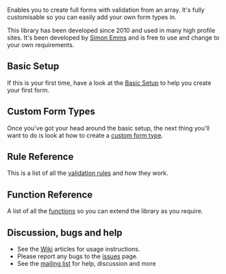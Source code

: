 Enables you to create full forms with validation from an array.  It's fully customisable so you can easily add your own form types in.

This library has been developed since 2010 and used in many high profile sites. It's been developed by [Simon Emms](http://simonemms.com) and is free to use and change to your own requirements.

## Basic Setup ##

If this is your first time, have a look at the [Basic Setup](http://code.google.com/p/codeigniter-form-generator/wiki/BasicSetup) to help you create your first form.

## Custom Form Types ##

Once you've got your head around the basic setup, the next thing you'll want to do is look at how to create a [custom form type](http://code.google.com/p/codeigniter-form-generator/wiki/CustomFormTypes).

## Rule Reference ##

This is a list of all the [validation rules](http://code.google.com/p/codeigniter-form-generator/wiki/RuleReference) and how they work.

## Function Reference ##

A list of all the [functions](http://code.google.com/p/codeigniter-form-generator/wiki/FunctionReference) so you can extend the library as you require.

## Discussion, bugs and help ##

  * See the [Wiki](http://code.google.com/p/codeigniter-form-generator/w/list) articles for usage instructions.
  * Please report any bugs to the [issues](http://code.google.com/p/codeigniter-form-generator/issues/list) page.
  * See the [mailing list](https://groups.google.com/forum/?fromgroups#!forum/codeigniter-form-generator-discuss) for help, discussion and more